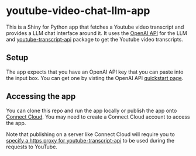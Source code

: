 # youtube-video-chat-llm-app

This is a Shiny for Python app that fetches a Youtube video transcript and provides a LLM chat interface around it. It uses the [OpenAI API](https://github.com/openai/openai-python) for the LLM and [youtube-transcript-api](https://pypi.org/project/youtube-transcript-api/) package to get the Youtube video transcripts.

## Setup

The app expects that you have an OpenAI API key that you can paste into the input box. You can get one by visting the OpenAI API [quickstart page](https://platform.openai.com/docs/quickstart/).  

## Accessing the app

You can clone this repo and run the app locally or publish the app onto [Connect Cloud](https://connect.posit.cloud/). You may need to create a Connect Cloud account to access the app.

Note that publishing on a server like Connect Cloud will require you to [specify a https proxy for youtube-transcript-api](https://github.com/jdepoix/youtube-transcript-api) to be used during the requests to YouTube.